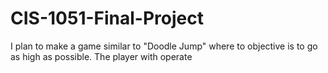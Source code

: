 # CIS-1051-Final-Project

I plan to make a game similar to "Doodle Jump" where to objective is to go as high as possible. The player with operate 
